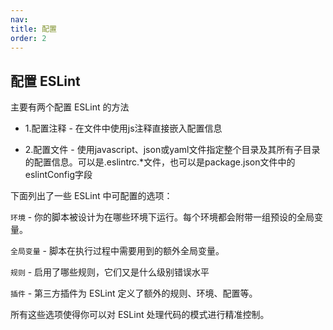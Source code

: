 ```yaml
---
nav:
title: 配置
order: 2
---
```


## 配置 ESLint

主要有两个配置 ESLint 的方法

- 1.配置注释 - 在文件中使用js注释直接嵌入配置信息

- 2.配置文件 - 使用javascript、json或yaml文件指定整个目录及其所有子目录的配置信息。可以是.eslintrc.*文件，也可以是package.json文件中的eslintConfig字段

下面列出了一些 ESLint 中可配置的选项：

`环境` - 你的脚本被设计为在哪些环境下运行。每个环境都会附带一组预设的全局变量。

`全局变量` - 脚本在执行过程中需要用到的额外全局变量。

`规则` - 启用了哪些规则，它们又是什么级别错误水平

`插件` - 第三方插件为 ESLint 定义了额外的规则、环境、配置等。

所有这些选项使得你可以对 ESLint 处理代码的模式进行精准控制。


